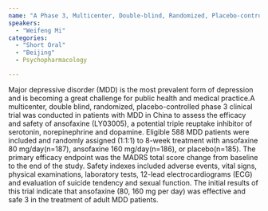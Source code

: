 ```yaml
---
name: "A Phase 3, Multicenter, Double-blind, Randomized, Placebo-controlled Clinical Trial to Verify the Efficacy and Safety of Ansofaxine for Major Depressive Disorder"
speakers:
  - "Weifeng Mi"
categories:
  - "Short Oral"
  - "Beijing"
  - Psychopharmacology

---
```


Major depressive disorder (MDD) is the most prevalent form of depression and is 
becoming a great challenge for public health and medical practice.A multicenter, double
blind, randomized, placebo-controlled phase 3 clinical trial was conducted in patients 
with MDD in China to assess the efficacy and safety of ansofaxine (LY03005), a 
potential triple reuptake inhibitor of serotonin, norepinephrine and dopamine. Eligible 
588 MDD patients were included and randomly assigned (1:1:1) to 8-week treatment 
with ansofaxine 80 mg/day(n=187), ansofaxine 160 mg/day(n=186), or placebo(n=185). 
The primary efficacy endpoint was the MADRS total score change from baseline to the 
end of the study. Safety indexes included adverse events, vital signs, physical 
examinations, laboratory tests, 12-lead electrocardiograms (ECG) and evaluation of 
suicide tendency and sexual function. The initial results of this trial indicate that ansofaxine (80, 160 mg per day) was effective and safe 3 in the treatment of adult MDD patients.
